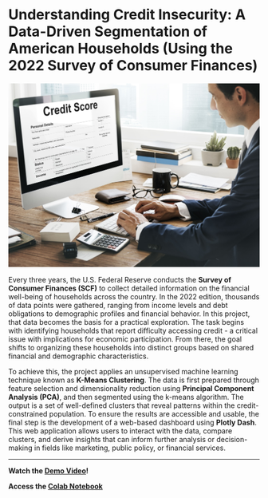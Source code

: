 # Understanding Credit Insecurity: A Data-Driven Segmentation of American Households (Using the 2022 Survey of Consumer Finances)

![Alt text](https://github.com/Obika-Franklin/CreditInsecurityAnalysis/blob/main/s%20(1).jpg)


Every three years, the U.S. Federal Reserve conducts the **Survey of Consumer Finances (SCF)** to collect detailed information on the financial well-being of households across the country. In the 2022 edition, thousands of data points were gathered, ranging from income levels and debt obligations to demographic profiles and financial behavior. In this project, that data becomes the basis for a practical exploration. The task begins with identifying households that report difficulty accessing credit - a critical issue with implications for economic participation. From there, the goal shifts to organizing these households into distinct groups based on shared financial and demographic characteristics.

To achieve this, the project applies an unsupervised machine learning technique known as **K-Means Clustering**. The data is first prepared through feature selection and dimensionality reduction using **Principal Component Analysis (PCA)**, and then segmented using the k-means algorithm. The output is a set of well-defined clusters that reveal patterns within the credit-constrained population. To ensure the results are accessible and usable, the final step is the development of a web-based dashboard using **Plotly Dash**. This web application allows users to interact with the data, compare clusters, and derive insights that can inform further analysis or decision-making in fields like marketing, public policy, or financial services.

---

**Watch the [Demo Video](https://youtu.be/KGRoMZItneQ?si=i4z-SNLQJJAqrPHq)!**

**Access the [Colab Notebook](https://colab.research.google.com/drive/1NkmT0KkrIL-if2Rw3-b-h-lh-rSO_uAv?usp=sharing)**
